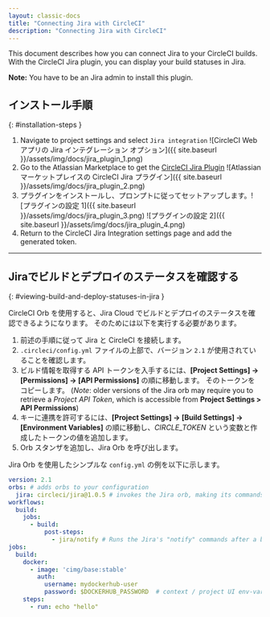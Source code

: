 ```yaml
---
layout: classic-docs
title: "Connecting Jira with CircleCI"
description: "Connecting Jira with CircleCI"
---
```


This document describes how you can connect Jira to your CircleCI builds. With the CircleCI Jira plugin, you can display your build statuses in Jira.

**Note:** You have to be an Jira admin to install this plugin.

## インストール手順
{: #installation-steps }

1. Navigate to project settings and select `Jira integration` ![CircleCI Web アプリの Jira インテグレーション オプション]({{ site.baseurl }}/assets/img/docs/jira_plugin_1.png)
2. Go to the Atlassian Marketplace to get the [CircleCI Jira Plugin](https://marketplace.atlassian.com/apps/1215946/circleci-for-jira?hosting=cloud&tab=overview) ![Atlassian マーケットプレイスの CircleCI Jira プラグイン]({{ site.baseurl }}/assets/img/docs/jira_plugin_2.png)
3. プラグインをインストールし、プロンプトに従ってセットアップします。![プラグインの設定 1]({{ site.baseurl }}/assets/img/docs/jira_plugin_3.png) ![プラグインの設定 2]({{ site.baseurl }}/assets/img/docs/jira_plugin_4.png)
4. Return to the CircleCI Jira Integration settings page and add the generated token.

---

## Jiraでビルドとデプロイのステータスを確認する
{: #viewing-build-and-deploy-statuses-in-jira }

CircleCI Orb を使用すると、Jira Cloud でビルドとデプロイのステータスを確認できるようになります。 そのためには以下を実行する必要があります。

1. 前述の手順に従って Jira と CircleCI を接続します。
1. `.circleci/config.yml` ファイルの上部で、バージョン `2.1` が使用されていることを確認します。
1. ビルド情報を取得する API トークンを入手するには、**[Project Settings] -> [Permissions] -> [API Permissions]** の順に移動します。 そのトークンをコピーします。 (*Note*: older versions of the Jira orb may require you to retrieve a _Project API Token_, which is accessible from **Project Settings > API Permissions**)
1. キーに連携を許可するには、**[Project Settings] -> [Build Settings] -> [Environment Variables]** の順に移動し、*CIRCLE_TOKEN* という変数と作成したトークンの値を追加します。
1. Orb スタンザを追加し、Jira Orb を呼び出します。

Jira Orb を使用したシンプルな `config.yml` の例を以下に示します。


```yaml
version: 2.1
orbs: # adds orbs to your configuration
  jira: circleci/jira@1.0.5 # invokes the Jira orb, making its commands accessible
workflows:
  build:
    jobs:
      - build:
          post-steps:
            - jira/notify # Runs the Jira's "notify" commands after a build has finished its steps.
jobs:
  build:
    docker:
      - image: 'cimg/base:stable'
        auth:
          username: mydockerhub-user
          password: $DOCKERHUB_PASSWORD  # context / project UI env-var reference
    steps:
      - run: echo "hello"
```
